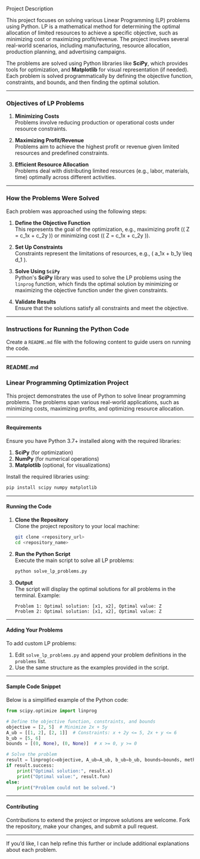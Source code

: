 Project Description

This project focuses on solving various Linear Programming (LP) problems using Python. LP is a mathematical method for determining the optimal allocation of limited resources to achieve a specific objective, such as minimizing cost or maximizing profit/revenue. The project involves several real-world scenarios, including manufacturing, resource allocation, production planning, and advertising campaigns.

The problems are solved using Python libraries like **SciPy**, which provides tools for optimization, and **Matplotlib** for visual representation (if needed). Each problem is solved programmatically by defining the objective function, constraints, and bounds, and then finding the optimal solution.

---

### Objectives of LP Problems

1. **Minimizing Costs**  
   Problems involve reducing production or operational costs under resource constraints.

2. **Maximizing Profit/Revenue**  
   Problems aim to achieve the highest profit or revenue given limited resources and predefined constraints.

3. **Efficient Resource Allocation**  
   Problems deal with distributing limited resources (e.g., labor, materials, time) optimally across different activities.

---

### How the Problems Were Solved

Each problem was approached using the following steps:

1. **Define the Objective Function**  
   This represents the goal of the optimization, e.g., maximizing profit (\( Z = c_1x + c_2y \)) or minimizing cost (\( Z = c_1x + c_2y \)).

2. **Set Up Constraints**  
   Constraints represent the limitations of resources, e.g., \( a_1x + b_1y \leq d_1 \).

3. **Solve Using `SciPy`**  
   Python's **SciPy** library was used to solve the LP problems using the `linprog` function, which finds the optimal solution by minimizing or maximizing the objective function under the given constraints.

4. **Validate Results**  
   Ensure that the solutions satisfy all constraints and meet the objective.

---

### Instructions for Running the Python Code

Create a `README.md` file with the following content to guide users on running the code.

---

#### README.md

### Linear Programming Optimization Project

This project demonstrates the use of Python to solve linear programming problems. The problems span various real-world applications, such as minimizing costs, maximizing profits, and optimizing resource allocation.

---

#### Requirements

Ensure you have Python 3.7+ installed along with the required libraries:

1. **SciPy** (for optimization)
2. **NumPy** (for numerical operations)
3. **Matplotlib** (optional, for visualizations)

Install the required libraries using:

```bash
pip install scipy numpy matplotlib
```

---

#### Running the Code

1. **Clone the Repository**  
   Clone the project repository to your local machine:

   ```bash
   git clone <repository_url>
   cd <repository_name>
   ```

2. **Run the Python Script**  
   Execute the main script to solve all LP problems:

   ```bash
   python solve_lp_problems.py
   ```

3. **Output**  
   The script will display the optimal solutions for all problems in the terminal. Example:

   ```
   Problem 1: Optimal solution: [x1, x2], Optimal value: Z
   Problem 2: Optimal solution: [x1, x2], Optimal value: Z
   ```

---

#### Adding Your Problems

To add custom LP problems:

1. Edit `solve_lp_problems.py` and append your problem definitions in the `problems` list.
2. Use the same structure as the examples provided in the script.

---

#### Sample Code Snippet

Below is a simplified example of the Python code:

```python
from scipy.optimize import linprog

# Define the objective function, constraints, and bounds
objective = [2, 5]  # Minimize 2x + 5y
A_ub = [[1, 2], [2, 1]]  # Constraints: x + 2y <= 5, 2x + y <= 6
b_ub = [5, 6]
bounds = [(0, None), (0, None)]  # x >= 0, y >= 0

# Solve the problem
result = linprog(c=objective, A_ub=A_ub, b_ub=b_ub, bounds=bounds, method="highs")
if result.success:
    print("Optimal solution:", result.x)
    print("Optimal value:", result.fun)
else:
    print("Problem could not be solved.")
```

---

#### Contributing

Contributions to extend the project or improve solutions are welcome. Fork the repository, make your changes, and submit a pull request.

--- 

If you’d like, I can help refine this further or include additional explanations about each problem.
